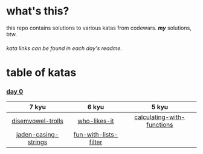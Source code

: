 # what's this?

this repo contains solutions to various katas from codewars.
**_my_** solutions, btw.

###### kata links can be found in each day's readme.

# table of katas

### [day 0](./day_00)

| 7 kyu | 6 kyu | 5 kyu |
|:-----:|:-----:|:-----:|
|[disemvowel-trolls](./day_00/disemvowel-trolls.js)|[who-likes-it](./day_00/who-likes-it.js)|[calculating-with-functions](./day_00/calculating-with-functions.js)|
|[jaden-casing-strings](./day_00/jaden-casing-strings.js)|[fun-with-lists-filter](./day_00/fun-with-lists-filter.js)|
